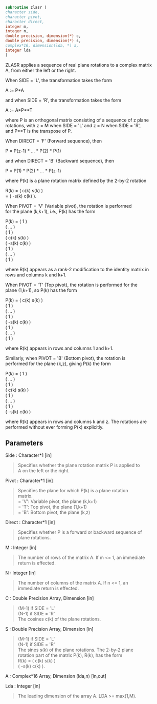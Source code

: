 ```fortran  
subroutine zlasr (  
character side,  
character pivot,  
character direct,  
integer m,  
integer n,  
double precision, dimension(*) c,  
double precision, dimension(*) s,  
complex*16, dimension(lda, *) a,  
integer lda  
)  
```  
  
ZLASR applies a sequence of real plane rotations to a complex matrix  
A, from either the left or the right.  
  
When SIDE = 'L', the transformation takes the form  
  
A := P*A  
  
and when SIDE = 'R', the transformation takes the form  
  
A := A*P**T  
  
where P is an orthogonal matrix consisting of a sequence of z plane  
rotations, with z = M when SIDE = 'L' and z = N when SIDE = 'R',  
and P**T is the transpose of P.  
  
When DIRECT = 'F' (Forward sequence), then  
  
P = P(z-1) * ... * P(2) * P(1)  
  
and when DIRECT = 'B' (Backward sequence), then  
  
P = P(1) * P(2) * ... * P(z-1)  
  
where P(k) is a plane rotation matrix defined by the 2-by-2 rotation  
  
R(k) = (  c(k)  s(k) )  
= ( -s(k)  c(k) ).  
  
When PIVOT = 'V' (Variable pivot), the rotation is performed  
for the plane (k,k+1), i.e., P(k) has the form  
  
P(k) = (  1                                            )  
(       ...                                     )  
(              1                                )  
(                   c(k)  s(k)                  )  
(                  -s(k)  c(k)                  )  
(                                1              )  
(                                     ...       )  
(                                            1  )  
  
where R(k) appears as a rank-2 modification to the identity matrix in  
rows and columns k and k+1.  
  
When PIVOT = 'T' (Top pivot), the rotation is performed for the  
plane (1,k+1), so P(k) has the form  
  
P(k) = (  c(k)                    s(k)                 )  
(         1                                     )  
(              ...                              )  
(                     1                         )  
( -s(k)                    c(k)                 )  
(                                 1             )  
(                                      ...      )  
(                                             1 )  
  
where R(k) appears in rows and columns 1 and k+1.  
  
Similarly, when PIVOT = 'B' (Bottom pivot), the rotation is  
performed for the plane (k,z), giving P(k) the form  
  
P(k) = ( 1                                             )  
(      ...                                      )  
(             1                                 )  
(                  c(k)                    s(k) )  
(                         1                     )  
(                              ...              )  
(                                     1         )  
(                 -s(k)                    c(k) )  
  
where R(k) appears in rows and columns k and z.  The rotations are  
performed without ever forming P(k) explicitly.  
  
## Parameters  
Side : Character*1 [in]  
> Specifies whether the plane rotation matrix P is applied to  
> A on the left or the right.  
  
Pivot : Character*1 [in]  
> Specifies the plane for which P(k) is a plane rotation  
> matrix.  
> = 'V':  Variable pivot, the plane (k,k+1)  
> = 'T':  Top pivot, the plane (1,k+1)  
> = 'B':  Bottom pivot, the plane (k,z)  
  
Direct : Character*1 [in]  
> Specifies whether P is a forward or backward sequence of  
> plane rotations.  
  
M : Integer [in]  
> The number of rows of the matrix A.  If m <= 1, an immediate  
> return is effected.  
  
N : Integer [in]  
> The number of columns of the matrix A.  If n <= 1, an  
> immediate return is effected.  
  
C : Double Precision Array, Dimension [in]  
> (M-1) if SIDE = 'L'  
> (N-1) if SIDE = 'R'  
> The cosines c(k) of the plane rotations.  
  
S : Double Precision Array, Dimension [in]  
> (M-1) if SIDE = 'L'  
> (N-1) if SIDE = 'R'  
> The sines s(k) of the plane rotations.  The 2-by-2 plane  
> rotation part of the matrix P(k), R(k), has the form  
> R(k) = (  c(k)  s(k) )  
> ( -s(k)  c(k) ).  
  
A : Complex*16 Array, Dimension (lda,n) [in,out]  
  
Lda : Integer [in]  
> The leading dimension of the array A.  LDA >= max(1,M).  
  
